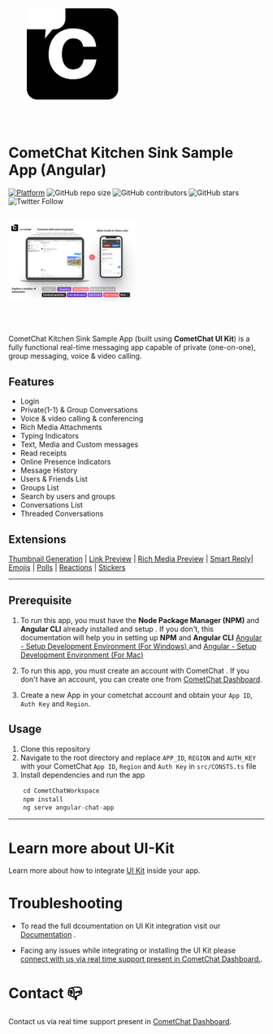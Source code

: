<div style="width:100%">
    <div style="width:50%;">
        <div align="center">
       <a> <img align="center" width="180" height="180" alt="CometChat" src="./images/logo.png"> </a>  
        </div>    
    </div>    
</div>



</br></br>

# CometChat Kitchen Sink Sample App (Angular)
[![Platform](https://img.shields.io/badge/Platform-Javascript-brightgreen)](#)
![GitHub repo size](https://img.shields.io/github/repo-size/cometchat-pro/javascript-angular-chat-app)
![GitHub contributors](https://img.shields.io/github/contributors/cometchat-pro/javascript-angular-chat-app)
![GitHub stars](https://img.shields.io/github/stars/cometchat-pro/javascript-angular-chat-app?style=social)
![Twitter Follow](https://img.shields.io/twitter/follow/cometchat?style=social)
</br></br>

<div style="width:100%">
    <div style="width:50%; display:inline-block">
        <div align="center">
          <img align="left" alt="Main" src="./images/main.png">    
        </div>    
    </div>    
</div>

</br></br>



CometChat Kitchen Sink Sample App (built using **CometChat UI Kit**) is a fully functional real-time messaging app capable of private (one-on-one), group messaging, voice & video calling.

## Features
- Login
- Private(1-1) & Group Conversations
- Voice & video calling & conferencing
- Rich Media Attachments
- Typing Indicators
- Text, Media and Custom messages
- Read receipts
- Online Presence Indicators
- Message History
- Users & Friends List
- Groups List
- Search by users and groups
- Conversations List
- Threaded Conversations
  
 ## Extensions

 [Thumbnail Generation](https://prodocs.cometchat.com/docs/extensions-thumbnail-generation) | [Link Preview](https://prodocs.cometchat.com/docs/extensions-link-preview) | [Rich Media Preview](https://prodocs.cometchat.com/docs/extensions-rich-media-preview) | [Smart Reply](https://prodocs.cometchat.com/docs/extensions-smart-reply)| [Emojis](https://prodocs.cometchat.com/docs/extensions-emojis) | [Polls](https://prodocs.cometchat.com/docs/extensions-polls) | [Reactions](https://prodocs.cometchat.com/docs/extensions-reactions) | [Stickers](https://prodocs.cometchat.com/docs/extensions-stickers)

<hr/> 


## Prerequisite

1. To run this app, you must have the **Node Package Manager (NPM)** and **Angular CLI** already installed and setup . If you don't, this documentation will help you in setting up **NPM** and **Angular CLI** <a href="https://jasonwatmore.com/post/2020/06/02/angular-setup-development-environment" target="_blank">Angular - Setup Development Environment (For Windows) </a> and <a href="https://www.zeolearn.com/magazine/setup-angular-mac" target="_blank">Angular - Setup Development Environment (For Mac) </a>

2. To run this app, you must create an account with CometChat . If you don't have an account, you can create one from <a href="https://app.cometchat.io/" target="_blank">CometChat Dashboard</a>.

3. Create a new App in your cometchat account and obtain your `App ID`, `Auth Key` and `Region`.

## Usage

1. Clone this repository
2. Navigate to the root directory and replace `APP_ID`, `REGION` and `AUTH_KEY` with your CometChat `App ID`, `Region` and `Auth Key` in `src/CONSTS.ts` file
3. Install dependencies and run the app


```javascript
    cd CometChatWorkspace
    npm install
    ng serve angular-chat-app
```

---

# Learn more about UI-Kit

Learn more about how to integrate [UI Kit](https://github.com/cometchat-pro/angular-chat-ui-kit) inside your app.


# Troubleshooting

- To read the full dcoumentation on UI Kit integration visit our [Documentation](https://prodocs.cometchat.com/docs/angular-ui-kit) .

- Facing any issues while integrating or installing the UI Kit please <a href="https://app.cometchat.io/"> connect with us via real time support present in CometChat Dashboard.</a>.



# Contact 📪

Contact us via real time support present in [CometChat Dashboard](https://app.cometchat.com/).